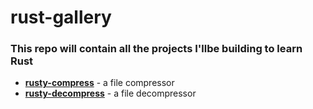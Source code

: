 # rust-gallery

### This repo will contain all the projects I'llbe building to learn Rust

- **[rusty-compress](https://github.com/measutosh/rust-gallery/tree/main/rusty-compress)** -  a file compressor
- **[rusty-decompress](https://github.com/measutosh/rust-gallery/tree/main/rusty-decompress)** -  a file decompressor
